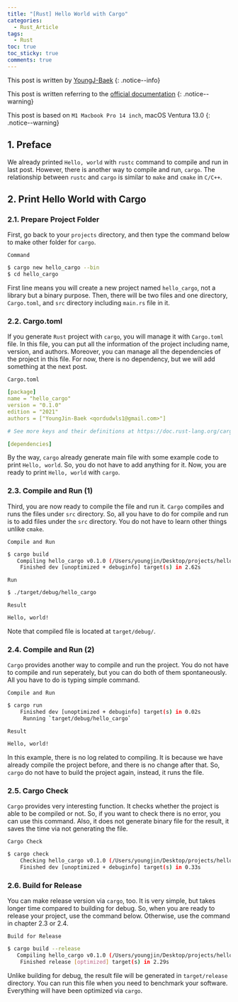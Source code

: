 ```yaml
---
title: "[Rust] Hello World with Cargo"
categories:
  - Rust_Article
tags:
  - Rust
toc: true
toc_sticky: true
comments: true
---
```


This post is written by [YoungJ-Baek](https://github.com/YoungJ-Baek)
{: .notice--info}

This post is written referring to the [official documentation](https://doc.rust-lang.org/book/title-page.html)
{: .notice--warning}

This post is based on `M1 Macbook Pro 14 inch`, macOS Ventura 13.0
{: .notice--warning}

## 1. Preface

We already printed `Hello, world` with `rustc` command to compile and run in last post. However, there is another way to compile and run, `cargo`. The relationship between `rustc` and `cargo` is similar to `make` and `cmake` in `C/C++`.

## 2. Print Hello World with Cargo

### 2.1. Prepare Project Folder

First, go back to your `projects` directory, and then type the command below to make other folder for `cargo`.

<div class="notice--primary" markdown="1">

`Command`

```bash
$ cargo new hello_cargo --bin
$ cd hello_cargo
```

</div>

First line means you will create a new project named `hello_cargo`, not a library but a binary purpose. Then, there will be two files and one directory, `Cargo.toml`, and `src` directory including `main.rs` file in it.

### 2.2. Cargo.toml

If you generate `Rust` project with `cargo`, you will manage it with `Cargo.toml` file. In this file, you can put all the information of the project including name, version, and authors. Moreover, you can manage all the dependencies of the project in this file. For now, there is no dependency, but we will add something at the next post.

<div class="notice--primary" markdown="1">

`Cargo.toml`

```yaml
[package]
name = "hello_cargo"
version = "0.1.0"
edition = "2021"
authors = ["YoungJin-Baek <qordudwls1@gmail.com>"]

# See more keys and their definitions at https://doc.rust-lang.org/cargo/reference/manifest.html

[dependencies]

```

</div>

By the way, `cargo` already generate main file with some example code to print `Hello, world`. So, you do not have to add anything for it. Now, you are ready to print `Hello, world` with `cargo`.

### 2.3. Compile and Run (1)

Third, you are now ready to compile the file and run it. `Cargo` compiles and runs the files under `src` directory. So, all you have to do for compile and run is to add files under the `src` directory. You do not have to learn other things unlike `cmake`.

<div class="notice--primary" markdown="1">

`Compile and Run`

```bash
$ cargo build
   Compiling hello_cargo v0.1.0 (/Users/youngjin/Desktop/projects/hello_cargo)
    Finished dev [unoptimized + debuginfo] target(s) in 2.62s
```

`Run`

```bash
$ ./target/debug/hello_cargo
```

`Result`

```bash
Hello, world!
```

</div>

Note that compiled file is located at `target/debug/`.

### 2.4. Compile and Run (2)

`Cargo` provides another way to compile and run the project. You do not have to compile and run seperately, but you can do both of them spontaneously. All you have to do is typing simple command.

<div class="notice--primary" markdown="1">

`Compile and Run`

```bash
$ cargo run
    Finished dev [unoptimized + debuginfo] target(s) in 0.02s
     Running `target/debug/hello_cargo`
```

`Result`

```bash
Hello, world!
```

</div>

In this example, there is no log related to compiling. It is because we have already compile the project before, and there is no change after that. So, `cargo` do not have to build the project again, instead, it runs the file.

### 2.5. Cargo Check

`Cargo` provides very interesting function. It checks whether the project is able to be compiled or not. So, if you want to check there is no error, you can use this command. Also, it does not generate binary file for the result, it saves the time via not generating the file.

<div class="notice--primary" markdown="1">

`Cargo Check`

```bash
$ cargo check
    Checking hello_cargo v0.1.0 (/Users/youngjin/Desktop/projects/hello_cargo)
    Finished dev [unoptimized + debuginfo] target(s) in 0.33s
```

</div>

### 2.6. Build for Release

You can make release version via `cargo`, too. It is very simple, but takes longer time compared to building for debug. So, when you are ready to release your project, use the command below. Otherwise, use the command in chapter 2.3 or 2.4.

<div class="notice--primary" markdown="1">

`Build for Release`

```bash
$ cargo build --release
   Compiling hello_cargo v0.1.0 (/Users/youngjin/Desktop/projects/hello_cargo)
    Finished release [optimized] target(s) in 2.29s
```

</div>

Unlike building for debug, the result file will be generated in `target/release` directory. You can run this file when you need to benchmark your software. Everything will have been optimized via `cargo`.
